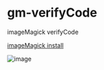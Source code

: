 # gm-verifyCode
imageMagick verifyCode

[imageMagick install](http://www.imagemagick.org/script/binary-releases.php)

![image](https://github.com/vjzning/gm-verifyCode/blob/master/code.png)

